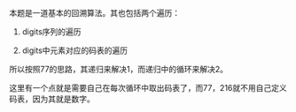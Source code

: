 本题是一道基本的回溯算法。其也包括两个遍历：

1. digits序列的遍历

2. digits中元素对应的码表的遍历

所以按照77的思路，其递归来解决1，而递归中的循环来解决2。

这里有一个点就是需要自己在每次循环中取出码表了，而77，216就不用自己定义码表，因为其就是数字。